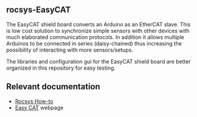 ## rocsys-EasyCAT

The EasyCAT shield board converts an Arduino as an EtherCAT slave. This is low cost solution to synchronize simple sensors with other devices with much elaborated communication protocols. In addition it allows multiple Arduinos to be connected in series (daisy-chained) thus increasing the possibility of interacting with more sensors/setups.

The libraries and configuration gui for the EasyCAT shield board are better organized in this repository for easy testing.

## Relevant documentation

- [Rocsys How-to](https://rocsys.atlassian.net/wiki/spaces/RES/pages/27787277/EasyCAT+Shield+Board)
- [Easy CAT](https://www.bausano.net/en/hardware/easycat.html) webpage
